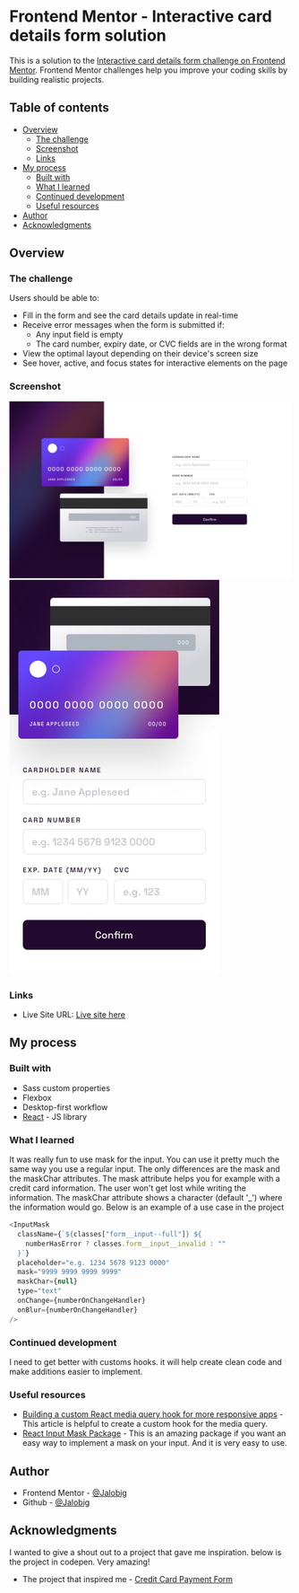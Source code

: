 # Frontend Mentor - Interactive card details form solution

This is a solution to the [Interactive card details form challenge on Frontend Mentor](https://www.frontendmentor.io/challenges/interactive-card-details-form-XpS8cKZDWw). Frontend Mentor challenges help you improve your coding skills by building realistic projects.

## Table of contents

- [Overview](#overview)
  - [The challenge](#the-challenge)
  - [Screenshot](#screenshot)
  - [Links](#links)
- [My process](#my-process)
  - [Built with](#built-with)
  - [What I learned](#what-i-learned)
  - [Continued development](#continued-development)
  - [Useful resources](#useful-resources)
- [Author](#author)
- [Acknowledgments](#acknowledgments)

## Overview

### The challenge

Users should be able to:

- Fill in the form and see the card details update in real-time
- Receive error messages when the form is submitted if:
  - Any input field is empty
  - The card number, expiry date, or CVC fields are in the wrong format
- View the optimal layout depending on their device's screen size
- See hover, active, and focus states for interactive elements on the page

### Screenshot

![Desktop design](desktop-design.jpg)
![Mobile design](mobile-design.jpg)

### Links

- Live Site URL: [Live site here](https://Jalobig.github.io/interactive-card-details-form/)

## My process

### Built with

- Sass custom properties
- Flexbox
- Desktop-first workflow
- [React](https://reactjs.org/) - JS library

### What I learned

It was really fun to use mask for the input. You can use it pretty much the same way you use a regular input. The only differences are the mask and the maskChar attributes. The mask attribute helps you for example with a credit card information. The user won't get lost while writing the information. The maskChar attribute shows a character (default '\_') where the information would go.
Below is an example of a use case in the project

```js
<InputMask
  className={`${classes["form__input--full"]} ${
    numberHasError ? classes.form__input__invalid : ""
  }`}
  placeholder="e.g. 1234 5678 9123 0000"
  mask="9999 9999 9999 9999"
  maskChar={null}
  type="text"
  onChange={numberOnChangeHandler}
  onBlur={numberOnChangeHandler}
/>
```

### Continued development

I need to get better with customs hooks. it will help create clean code and make additions easier to implement.

### Useful resources

- [Building a custom React media query hook for more responsive apps](https://www.netlify.com/blog/2020/12/05/building-a-custom-react-media-query-hook-for-more-responsive-apps/) - This article is helpful to create a custom hook for the media query.
- [React Input Mask Package](https://www.npmjs.com/package/react-input-mask) - This is an amazing package if you want an easy way to implement a mask on your input. And it is very easy to use.

## Author

- Frontend Mentor - [@Jalobig](https://www.frontendmentor.io/profile/Jalobig)
- Github - [@Jalobig](https://www.github.com/Jalobig)

## Acknowledgments

I wanted to give a shout out to a project that gave me inspiration. below is the project in codepen. Very amazing!

- The project that inspired me - [Credit Card Payment Form](https://codepen.io/quinlo/pen/YONMEa)
